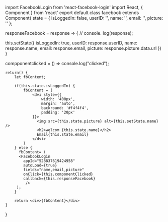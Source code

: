 import FacebookLogin from 'react-facebook-login'
import React, { Component } from 'react'
export default class facebook extends Component{
    state = {
        isLoggedIn: false,
        userID: '',
        name: '',
        email: '',
        picture: ''
};


responseFacebook = response => {
 // console. log(response);

 this.setState({
    isLoggedIn: true,
    userID: response.userID,
    name: response.name,
    email: response.email,
    picture: response.picture.data.url
 })
}

compponentclicked = () => console.log("clicked");

    return() {
        let fbContent;

        if(this.state.isLoggedIn) {
            fbContent = (
                <dvi style={{
                    width: '400px',
                    margin: 'auto',
                    backround: '#f4f4f4',
                    padding: '20px'
                }}>
                  <img src={this.state.picture} alt={this.setState.name} />
                  <h2>welcom {this.state.name}</h2>
                  Email{this.state.email}
                </dvi>
            )
        } else {
          fbContent= (
          <FacebookLogin
            appId="528837619424958"
            autoLoad={true}
            fields="name,email,picture"
            onClick={this.componentClicked}
            callback={this.responseFacebook}
             />
         );
        }

        return <div>{fbContent}</div> 
    }
}   


